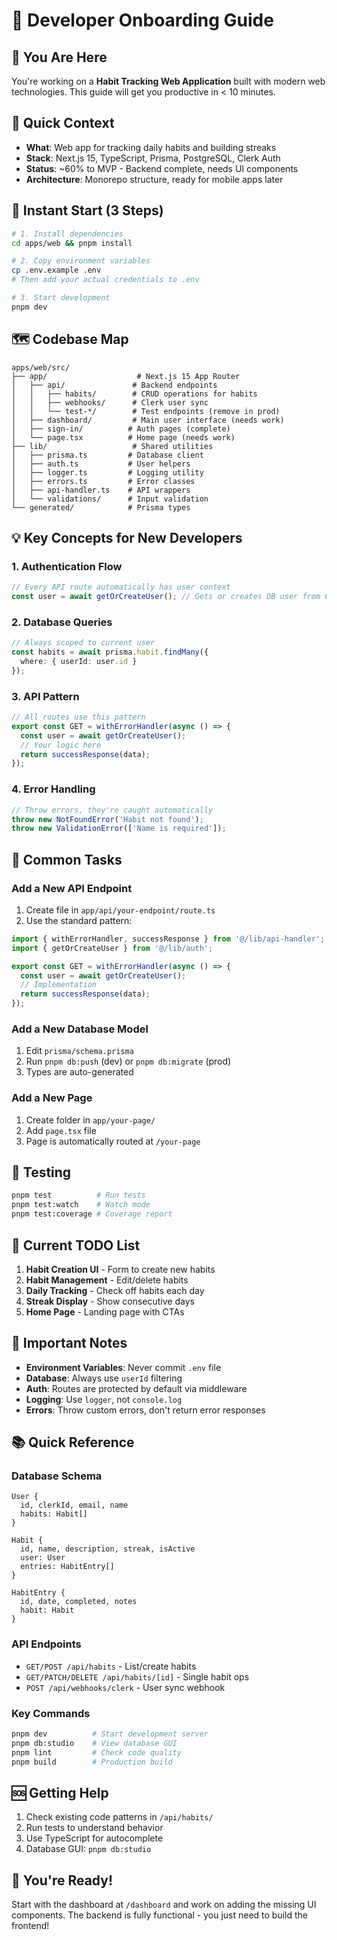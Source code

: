 # 🚀 Developer Onboarding Guide

## 📍 You Are Here
You're working on a **Habit Tracking Web Application** built with modern web technologies. This guide will get you productive in < 10 minutes.

## 🎯 Quick Context
- **What**: Web app for tracking daily habits and building streaks
- **Stack**: Next.js 15, TypeScript, Prisma, PostgreSQL, Clerk Auth
- **Status**: ~60% to MVP - Backend complete, needs UI components
- **Architecture**: Monorepo structure, ready for mobile apps later

## 🏃 Instant Start (3 Steps)
```bash
# 1. Install dependencies
cd apps/web && pnpm install

# 2. Copy environment variables
cp .env.example .env
# Then add your actual credentials to .env

# 3. Start development
pnpm dev
```

## 🗺️ Codebase Map
```
apps/web/src/
├── app/                    # Next.js 15 App Router
│   ├── api/               # Backend endpoints
│   │   ├── habits/        # CRUD operations for habits
│   │   ├── webhooks/      # Clerk user sync
│   │   └── test-*/        # Test endpoints (remove in prod)
│   ├── dashboard/         # Main user interface (needs work)
│   ├── sign-in/          # Auth pages (complete)
│   └── page.tsx          # Home page (needs work)
├── lib/                   # Shared utilities
│   ├── prisma.ts         # Database client
│   ├── auth.ts           # User helpers
│   ├── logger.ts         # Logging utility
│   ├── errors.ts         # Error classes
│   ├── api-handler.ts    # API wrappers
│   └── validations/      # Input validation
└── generated/            # Prisma types
```

## 💡 Key Concepts for New Developers

### 1. **Authentication Flow**
```typescript
// Every API route automatically has user context
const user = await getOrCreateUser(); // Gets or creates DB user from Clerk
```

### 2. **Database Queries**
```typescript
// Always scoped to current user
const habits = await prisma.habit.findMany({
  where: { userId: user.id }
});
```

### 3. **API Pattern**
```typescript
// All routes use this pattern
export const GET = withErrorHandler(async () => {
  const user = await getOrCreateUser();
  // Your logic here
  return successResponse(data);
});
```

### 4. **Error Handling**
```typescript
// Throw errors, they're caught automatically
throw new NotFoundError('Habit not found');
throw new ValidationError(['Name is required']);
```

## 🔧 Common Tasks

### Add a New API Endpoint
1. Create file in `app/api/your-endpoint/route.ts`
2. Use the standard pattern:
```typescript
import { withErrorHandler, successResponse } from '@/lib/api-handler';
import { getOrCreateUser } from '@/lib/auth';

export const GET = withErrorHandler(async () => {
  const user = await getOrCreateUser();
  // Implementation
  return successResponse(data);
});
```

### Add a New Database Model
1. Edit `prisma/schema.prisma`
2. Run `pnpm db:push` (dev) or `pnpm db:migrate` (prod)
3. Types are auto-generated

### Add a New Page
1. Create folder in `app/your-page/`
2. Add `page.tsx` file
3. Page is automatically routed at `/your-page`

## 🧪 Testing
```bash
pnpm test          # Run tests
pnpm test:watch    # Watch mode
pnpm test:coverage # Coverage report
```

## 📝 Current TODO List
1. **Habit Creation UI** - Form to create new habits
2. **Habit Management** - Edit/delete habits
3. **Daily Tracking** - Check off habits each day
4. **Streak Display** - Show consecutive days
5. **Home Page** - Landing page with CTAs

## 🚨 Important Notes
- **Environment Variables**: Never commit `.env` file
- **Database**: Always use `userId` filtering
- **Auth**: Routes are protected by default via middleware
- **Logging**: Use `logger`, not `console.log`
- **Errors**: Throw custom errors, don't return error responses

## 📚 Quick Reference

### Database Schema
```prisma
User {
  id, clerkId, email, name
  habits: Habit[]
}

Habit {
  id, name, description, streak, isActive
  user: User
  entries: HabitEntry[]
}

HabitEntry {
  id, date, completed, notes
  habit: Habit
}
```

### API Endpoints
- `GET/POST /api/habits` - List/create habits
- `GET/PATCH/DELETE /api/habits/[id]` - Single habit ops
- `POST /api/webhooks/clerk` - User sync webhook

### Key Commands
```bash
pnpm dev          # Start development server
pnpm db:studio    # View database GUI
pnpm lint         # Check code quality
pnpm build        # Production build
```

## 🆘 Getting Help
1. Check existing code patterns in `/api/habits/`
2. Run tests to understand behavior
3. Use TypeScript for autocomplete
4. Database GUI: `pnpm db:studio`

## 🎉 You're Ready!
Start with the dashboard at `/dashboard` and work on adding the missing UI components. The backend is fully functional - you just need to build the frontend!